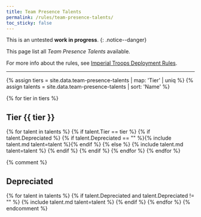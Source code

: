 ```yaml
---
title: Team Presence Talents
permalink: /rules/team-presence-talents/
toc_sticky: false
---
```


This is an untested **work in progress**.
{: .notice--danger}

This page list all _Team Presence Talents_ available.

For more info about the rules, see [Imperial Troops Deployment Rules](/rules/imperial-troops-deployment-rules/).

---

{% assign tiers = site.data.team-presence-talents | map: 'Tier' | uniq %}
{% assign talents = site.data.team-presence-talents | sort: 'Name' %}

{% for tier in tiers %}

## Tier {{ tier }}

{% for talent in talents %}
{% if talent.Tier == tier %}
{% if talent.Depreciated %}
{% if talent.Depreciated == "" %}{% include talent.md talent=talent %}{% endif %}
{% else %}
{% include talent.md talent=talent %}
{% endif %}
{% endif %}
{% endfor %}
{% endfor %}

{% comment %}

## Depreciated

{% for talent in talents %}
{% if talent.Depreciated and talent.Depreciated != "" %}
{% include talent.md talent=talent %}
{% endif %}
{% endfor %}
{% endcomment %}
